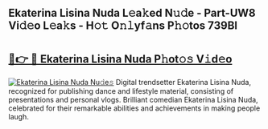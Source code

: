 ## Ekaterina Lisina Nuda L𝚎a𝚔ed N𝚞𝚍e - Part-UW8 Vi𝚍𝚎o L𝚎a𝚔s - H𝚘𝚝 O𝚗𝚕yf𝚊ns P𝚑𝚘tos 739Bl

# <h2><a href="http://kfc6wko.oniu.top/?m=Ekaterina+Lisina+Nuda">🔗👉 🔴 Ekaterina Lisina Nuda P𝚑ot𝚘𝚜 V𝚒d𝚎o</a></h2>

[![Ekaterina Lisina Nuda Nu𝚍e𝚜](https://i.imgur.com/0qMVB7G.gif)](http://kfc6wko.oniu.top/?m=Ekaterina+Lisina+Nuda)
Digital trendsetter Ekaterina Lisina Nuda, recognized for publishing dance and lifestyle material, consisting of presentations and personal vlogs. Brilliant comedian Ekaterina Lisina Nuda, celebrated for their remarkable abilities and achievements in making people laugh.  
